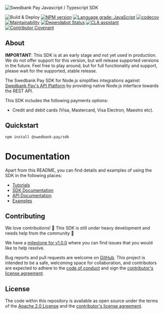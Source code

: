 ![Swedbank Pay Javascript / Typescript SDK][banner]

![Build & Deploy][build-badge]
[![NPM version][npm-badge]][npm]
[![Language grade: JavaScript][lgtm-badge]][lgtm]
[![codecov][codecov-badge]][codecov]
[![Maintainability][codeclimate-badge]][codeclimate]
[![Dependabot Status][dependabot-badge]][dependabot]
[![CLA assistant][cla-badge]][cla]
[![Contributor Covenant][coc-badge]][coc]

## About


**IMPORTANT**: This SDK is at an early stage and not yet used in production.
We do not offer support for this version, but will release supported versions
in the future. Feel free to play around, but for full functionality and support,
please wait for the supported, stable release.

The Swedbank Pay SDK for Node.js simplifies integrations against [Swedbank Pay's
API Platform][developer-portal] by providing native Node.js interface towards
the REST API.

This SDK includes the following payments options:

* Credit and debit cards (Visa, Mastercard, Visa Electron, Maestro etc).

## Quickstart

```shell
npm install @swedbank-pay/sdk
```

# Documentation

Apart from this README, you can find details and examples of using the SDK in
the following places:  

- [Tutorials][tutorials]
- [SDK Documentation][sdk-doc]
- [API Documentation][developer-portal]
- [Examples][examples]

## Contributing

We love contributions! 🙏 This SDK is still under heavy development and needs
help from the community 🎉

We have a [milestone for v1.0.0][milestone-1.0.0] where you can find issues that
you would like to help resolve.

Bug reports and pull requests are welcome on [GitHub][github]. This project is
intended to be a safe, welcoming space for collaboration, and contributors are
expected to adhere to the [code of conduct][coc] and sign the
[contributor's license agreement][cla].

## License

The code within this repository is available as open source under the terms of
the [Apache 2.0 License][license] and the [contributor's license
agreement][cla].

[banner]:               https://repository-images.githubusercontent.com/253005089/71a47e00-b15a-11ea-837e-bd2edf92c6ea
[build-badge]:          https://github.com/SwedbankPay/swedbank-pay-sdk-js/workflows/Build%20&%20Deploy/badge.svg
[cla-badge]:            https://cla-assistant.io/readme/badge/SwedbankPay/jekyll-plantuml-docker
[cla]:                  https://cla-assistant.io/SwedbankPay/swedbank-pay-sdk-js
[coc-badge]:            https://img.shields.io/badge/Contributor%20Covenant-v2.0%20adopted-ff69b4.svg
[coc]:                  ./CODE_OF_CONDUCT.md
[codeclimate-badge]:    https://api.codeclimate.com/v1/badges/26db1d69e388b2f03bc0/maintainability
[codeclimate]:          https://codeclimate.com/github/SwedbankPay/swedbank-pay-sdk-js/maintainability
[codecov-badge]:        https://codecov.io/gh/SwedbankPay/swedbank-pay-sdk-js/branch/master/graph/badge.svg
[codecov]:              https://codecov.io/gh/SwedbankPay/swedbank-pay-sdk-js
[dependabot-badge]:     https://api.dependabot.com/badges/status?host=github&repo=SwedbankPay/swedbank-pay-sdk-js&identifier=253005089
[dependabot]:           https://dependabot.com
[developer-portal]:     https://developer.swedbankpay.com/
[examples]:             ./examples/
[github]:               https://github.com/SwedbankPay/swedbank-pay-sdk-js
[lgtm-badge]:           https://img.shields.io/lgtm/grade/javascript/g/SwedbankPay/swedbank-pay-sdk-js.svg?logo=lgtm&logoWidth=18
[lgtm]:                 https://lgtm.com/projects/g/SwedbankPay/swedbank-pay-sdk-js/context:javascript
[license]:              https://opensource.org/licenses/Apache-2.0
[milestone-1.0.0]:      https://github.com/SwedbankPay/swedbank-pay-sdk-js/milestone/1
[npm-badge]:            https://img.shields.io/npm/v/@swedbank-pay/sdk
[npm]:                  https://www.npmjs.com/package/@swedbank-pay/sdk
[sdk-doc]:              ./docs/README.md
[tutorials]:            ./tutorials/README.md
